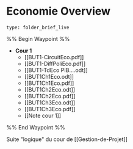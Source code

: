 # Economie Overview
 
```ccard
type: folder_brief_live
```
 
%% Begin Waypoint %%
- **Cour 1**
	- [[BUT1-CircuitEco.pdf]]
	- [[BUT1-DiffPoliEco.pdf]]
	- [[BUT1-TdEco PIB....odt]]
	- [[BUT1Ch1Eco.odt]]
	- [[BUT1Ch1Eco.pdf]]
	- [[BUT1Ch2Eco.odt]]
	- [[BUT1Ch2Eco.pdf]]
	- [[BUT1Ch3Eco.odt]]
	- [[BUT1Ch3Eco.pdf]]
	- [[Note cour 1]]

%% End Waypoint %%

Suite "logique" du cour de [[Gestion-de-Projet]]
